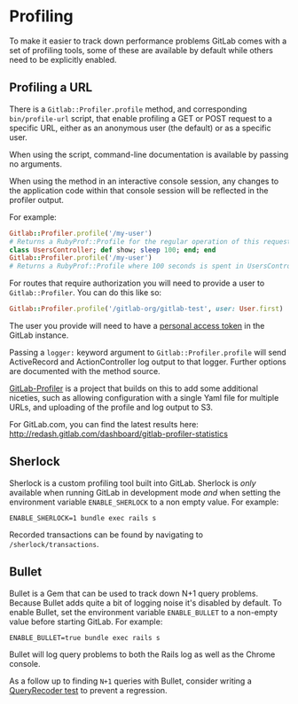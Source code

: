 # Profiling

To make it easier to track down performance problems GitLab comes with a set of
profiling tools, some of these are available by default while others need to be
explicitly enabled.

## Profiling a URL

There is a `Gitlab::Profiler.profile` method, and corresponding
`bin/profile-url` script, that enable profiling a GET or POST request to a
specific URL, either as an anonymous user (the default) or as a specific user.

When using the script, command-line documentation is available by passing no
arguments.

When using the method in an interactive console session, any changes to the
application code within that console session will be reflected in the profiler
output.

For example:

```ruby
Gitlab::Profiler.profile('/my-user')
# Returns a RubyProf::Profile for the regular operation of this request
class UsersController; def show; sleep 100; end; end
Gitlab::Profiler.profile('/my-user')
# Returns a RubyProf::Profile where 100 seconds is spent in UsersController#show
```

For routes that require authorization you will need to provide a user to
`Gitlab::Profiler`. You can do this like so:

```ruby
Gitlab::Profiler.profile('/gitlab-org/gitlab-test', user: User.first)
```

The user you provide will need to have a [personal access
token](https://docs.gitlab.com/ce/user/profile/personal_access_tokens.html) in
the GitLab instance.

Passing a `logger:` keyword argument to `Gitlab::Profiler.profile` will send
ActiveRecord and ActionController log output to that logger. Further options are
documented with the method source.

[GitLab-Profiler](https://gitlab.com/gitlab-com/gitlab-profiler) is a project
that builds on this to add some additional niceties, such as allowing
configuration with a single Yaml file for multiple URLs, and uploading of the
profile and log output to S3.

For GitLab.com, you can find the latest results here:
<http://redash.gitlab.com/dashboard/gitlab-profiler-statistics>

## Sherlock

Sherlock is a custom profiling tool built into GitLab. Sherlock is _only_
available when running GitLab in development mode _and_ when setting the
environment variable `ENABLE_SHERLOCK` to a non empty value. For example:

    ENABLE_SHERLOCK=1 bundle exec rails s

Recorded transactions can be found by navigating to `/sherlock/transactions`.

## Bullet

Bullet is a Gem that can be used to track down N+1 query problems. Because
Bullet adds quite a bit of logging noise it's disabled by default. To enable
Bullet, set the environment variable `ENABLE_BULLET` to a non-empty value before
starting GitLab. For example:

    ENABLE_BULLET=true bundle exec rails s

Bullet will log query problems to both the Rails log as well as the Chrome
console.

As a follow up to finding `N+1` queries with Bullet, consider writing a [QueryRecoder test](query_recorder.md) to prevent a regression.
